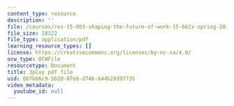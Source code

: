 ```yaml
---
content_type: resource
description: ''
file: /courses/res-15-003-shaping-the-future-of-work-15-662x-spring-2016/66fbb6c95b2807e6d74b644b28d97735_DE9TnscEmtw.pdf
file_size: 18322
file_type: application/pdf
learning_resource_types: []
license: https://creativecommons.org/licenses/by-nc-sa/4.0/
ocw_type: OCWFile
resourcetype: Document
title: 3play pdf file
uid: 66fbb6c9-5b28-07e6-d74b-644b28d97735
video_metadata:
  youtube_id: null
---
```


